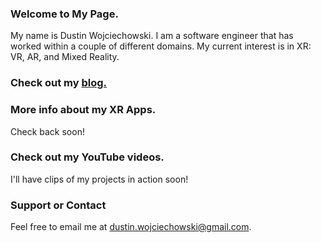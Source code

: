 ### Welcome to My Page.
My name is Dustin Wojciechowski. I am a software engineer that has worked within a couple of different domains. My current interest is in XR: VR, AR, and Mixed Reality.

### Check out my <a href="https://github.com/DustinWoj/github-pages-with-jekyll">blog.</a>

### More info about my XR Apps.
Check back soon!

### Check out my YouTube videos.
I'll have clips of my projects in action soon!

### Support or Contact
Feel free to email me at dustin.wojciechowski@gmail.com.

<script src="//platform.linkedin.com/in.js" type="text/javascript"></script>
<script type="IN/MemberProfile" data-id="https://www.linkedin.com/pub/dustin-wojciechowski/a5/9b8/b70" data-format="inline" data-related="false"></script>
